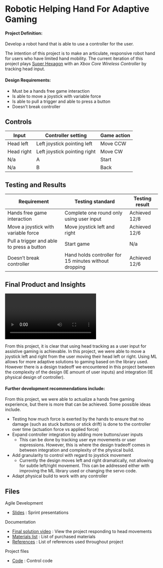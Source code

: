 # Robotic Helping Hand For Adaptive Gaming

#### Project Definition:
Develop a robot hand that is able to use a controller for the user. 

The intention of this project is to make an articulate, responsive robot hand for users who have limited hand mobility. 
The current iteration of this project plays [Super Hexagon](https://superhexagon.com/) with an *Xbox Core Wireless Controller* by tracking head input. 

#### Design Requirements:
- Must be a hands free game interaction 
- Is able to move a joystick with variable force
- Is able to pull a trigger and able to press a button
- Doesn’t break controller

## Controls
| Input | Controller setting | Game action |
| --- | --- | --- |
| Head left | Left joystick pointing left | Move CCW |
| Head right | Left joystick pointing right | Move CW |
| N/a | A | Start |
| N/a | B | Back |

## Testing and Results

| Requirement  | Testing standard | Testing result |
| --- | --- | --- |
| Hands free game interaction  | Complete one round only using user input | Achieved 12/8 |
| Move a joystick with variable force  | Move joystick left and right | Achieved 12/6 |
| Pull a trigger and able to press a button  | Start game  | N/a |
| Doesn’t break controller | Hand holds controller for 15 minutes without dropping  | Achieved 12/6 |

## Final Product and Insights
![This is a video of the solution](IMG-9222.mov)

From this project, it is clear that using head tracking as a user input for assistive gaming is achievable. In this project, we were able to move a joystick left and right from the user moving their head left or right. Using ML allows for more adaptive solutions to gaming based on the library used. However there is a design tradeoff we encountered in this project between the complexity of the design (IE amount of user inputs) and integration (IE physical design of controller). 

#### Further development recommendations include: 
From this project, we were able to actualize a hands free gaming experience, but there is more that can be achieved. Some possible ideas include. 
- Testing how much force is exerted by the hands to ensure that no damage (such as stuck buttons or stick drift) is done to the controller over time (actuation force vs applied force)
- Expand controller integration by adding more buttons/user inputs
  - This can be done by tracking user eye movements or user expressions. However, this is where the design tradeoff comes in between integration and complexity of the physical build.
- Add granularity to control with regard to joystick movement
  - Currently the design moves left and right dramatically, not allowing for subtle left/right movement. This can be addressed either with improving the ML library used or changing the servo code. 
- Adapt physical build to work with any controller 

## Files
Agile Development
- [Slides](slides/) :  Sprint presentations

Documentation
- [Final solution video](IMG-9222.mov) : View the project responding to head movements
- [Materials list](docs/parts.md) : List of purchased materials
- [References](docs/ref.md) : List of references used throughout project

Project files
- [Code](src/) : Control code
